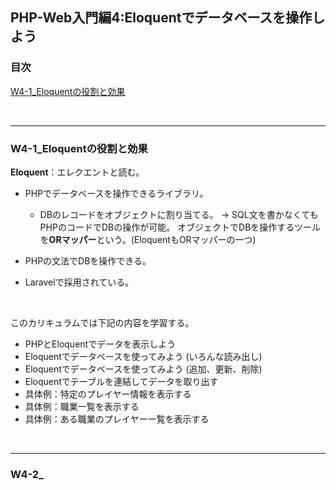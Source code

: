 ## PHP-Web入門編4:Eloquentでデータベースを操作しよう


### 目次
[W4-1_Eloquentの役割と効果](#W4-1_Eloquentの役割と効果)</br>




</br>

***

### W4-1_Eloquentの役割と効果
**Eloquent**：エレクエントと読む。
- PHPでデータベースを操作できるライブラリ。
  - DBのレコードをオブジェクトに割り当てる。
    → SQL文を書かなくてもPHPのコードでDBの操作が可能。
    オブジェクトでDBを操作するツールを**ORマッパー**という。(EloquentもORマッパーの一つ)
    </br>

- PHPの文法でDBを操作できる。
  </br>
  
- Laravelで採用されている。
</br>

このカリキュラムでは下記の内容を学習する。
- PHPとEloquentでデータを表示しよう
- Eloquentでデータベースを使ってみよう
  (いろんな読み出し)
- Eloquentでデータベースを使ってみよう
  (追加、更新、削除)
- Eloquentでテーブルを連結してデータを取り出す
- 具体例：特定のプレイヤー情報を表示する
- 具体例：職業一覧を表示する
- 具体例：ある職業のプレイヤー一覧を表示する
</br>

***

### W4-2_

